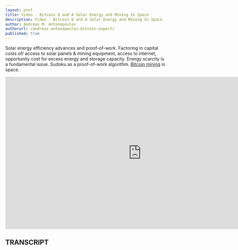```yaml
---
layout: post
title: Video - Bitcoin Q and A Solar Energy and Mining In Space
description: Video - Bitcoin Q and A Solar Energy and Mining In Space
author: Andreas M. Antonopoulos
authorurl: /andreas-antonopoulos-bitcoin-expert/
published: true
---
```


<p>Solar energy efficiency advances and proof-of-work. Factoring in capital costs of/ access to solar panels & mining equipment, access to internet, opportunity cost for excess energy and storage capacity. Energy scarcity is a fundamental issue. Sudoku as a proof-of-work algorithm. <a href="/wordpress-bitcoin-payment-gateway-plugin-from-spectrocoin/">Bitcoin mining</a> in space.</p>

<center><iframe width="854" height="480" src="https://www.youtube.com/embed/nNgpNUdzTV8?list=PLPQwGV1aLnTsHvzevl9BAUlfsfwFfU7aP" frameborder="0" allowfullscreen></iframe></center>

<h2>TRANSCRIPT</h2>
